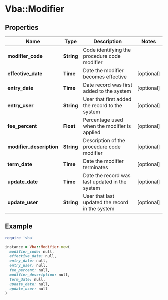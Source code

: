 # Vba::Modifier

## Properties

| Name | Type | Description | Notes |
| ---- | ---- | ----------- | ----- |
| **modifier_code** | **String** | Code identifying the procedure code modifier |  |
| **effective_date** | **Time** | Date the modifier becomes effective | [optional] |
| **entry_date** | **Time** | Date record was first added to the system | [optional] |
| **entry_user** | **String** | User that first added the record to the system | [optional] |
| **fee_percent** | **Float** | Percentage used when the modifier is applied | [optional] |
| **modifier_description** | **String** | Description of the procedure code modifier | [optional] |
| **term_date** | **Time** | Date the modifier terminates | [optional] |
| **update_date** | **Time** | Date the record was last updated in the system | [optional] |
| **update_user** | **String** | User that last updated the record in the system | [optional] |

## Example

```ruby
require 'vba'

instance = Vba::Modifier.new(
  modifier_code: null,
  effective_date: null,
  entry_date: null,
  entry_user: null,
  fee_percent: null,
  modifier_description: null,
  term_date: null,
  update_date: null,
  update_user: null
)
```

